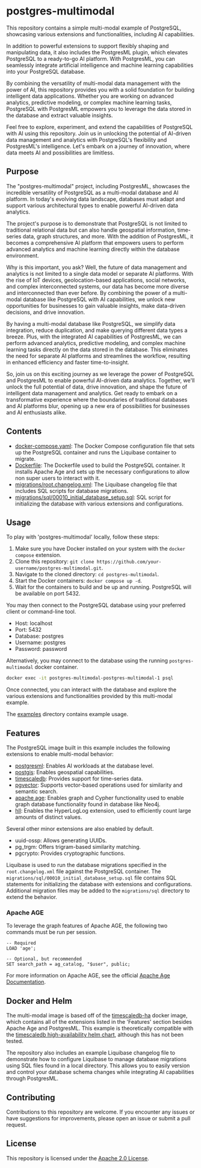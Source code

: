 # postgres-multimodal

This repository contains a simple multi-modal example of PostgreSQL, showcasing various extensions and functionalities, including AI capabilities.

In addition to powerful extensions to support flexibly shaping and manipulating data, it also includes the PostgresML plugin, which elevates PostgreSQL to a ready-to-go AI platform. With PostgresML, you can seamlessly integrate artificial intelligence and machine learning capabilities into your PostgreSQL database.

By combining the versatility of multi-modal data management with the power of AI, this repository provides you with a solid foundation for building intelligent data applications. Whether you are working on advanced analytics, predictive modeling, or complex machine learning tasks, PostgreSQL with PostgresML empowers you to leverage the data stored in the database and extract valuable insights.

Feel free to explore, experiment, and extend the capabilities of PostgreSQL with AI using this repository. Join us in unlocking the potential of AI-driven data management and analytics with PostgreSQL's flexibility and PostgresML's intelligence. Let's embark on a journey of innovation, where data meets AI and possibilities are limitless.

## Purpose

The "postgres-multimodal" project, including PostgresML, showcases the incredible versatility of PostgreSQL as a multi-modal database and AI platform. In today's evolving data landscape, databases must adapt and support various architectural types to enable powerful AI-driven data analytics.

The project's purpose is to demonstrate that PostgreSQL is not limited to traditional relational data but can also handle geospatial information, time-series data, graph structures, and more. With the addition of PostgresML, it becomes a comprehensive AI platform that empowers users to perform advanced analytics and machine learning directly within the database environment.

Why is this important, you ask? Well, the future of data management and analytics is not limited to a single data model or separate AI platforms. With the rise of IoT devices, geolocation-based applications, social networks, and complex interconnected systems, our data has become more diverse and interconnected than ever before. By combining the power of a multi-modal database like PostgreSQL with AI capabilities, we unlock new opportunities for businesses to gain valuable insights, make data-driven decisions, and drive innovation.

By having a multi-modal database like PostgreSQL, we simplify data integration, reduce duplication, and make querying different data types a breeze. Plus, with the integrated AI capabilities of PostgresML, we can perform advanced analytics, predictive modeling, and complex machine learning tasks directly on the data stored in the database. This eliminates the need for separate AI platforms and streamlines the workflow, resulting in enhanced efficiency and faster time-to-insight.

So, join us on this exciting journey as we leverage the power of PostgreSQL and PostgresML to enable powerful AI-driven data analytics. Together, we'll unlock the full potential of data, drive innovation, and shape the future of intelligent data management and analytics. Get ready to embark on a transformative experience where the boundaries of traditional databases and AI platforms blur, opening up a new era of possibilities for businesses and AI enthusiasts alike.

## Contents

- [docker-compose.yaml](./docker-compose.yaml): The Docker Compose configuration file that sets up the PostgreSQL container and runs the Liquibase container to migrate.
- [Dockerfile](./Dockerfile): The Dockerfile used to build the PostgreSQL container. It installs Apache Age and sets up the necessary configurations to allow non super users to interact with it.
- [migrations/root.changelog.xml](./migrations/root.changelog.xml): The Liquibase changelog file that includes SQL scripts for database migrations.
- [migrations/sql/00010_initial_database_setup.sql](./migrations/sql/00010_initial_database_setup.sql): SQL script for initializing the database with various extensions and configurations.

## Usage

To play with 'postgres-multimodal' locally, follow these steps:

1. Make sure you have Docker installed on your system with the `docker compose` extension.
2. Clone this repository: `git clone https://github.com/your-username/postgres-multimodal.git`.
3. Navigate to the cloned directory: `cd postgres-multimodal`.
4. Start the Docker containers: `docker compose up -d`.
5. Wait for the containers to build and be up and running. PostgreSQL will be available on port 5432.

You may then connect to the PostgreSQL database using your preferred client or command-line tool.

- Host: localhost
- Port: 5432
- Database: postgres
- Username: postgres
- Password: password

Alternatively, you may connect to the database using the running `postgres-multimodal` docker container.

```bash
docker exec -it postgres-multimodal-postgres-multimodal-1 psql
```

Once connected, you can interact with the database and explore the various extensions and functionalities provided by this multi-modal example.

The [examples](./examples) directory contains example usage.

## Features

The PostgreSQL image built in this example includes the following extensions to enable multi-modal behavior:

- [postgresml](https://postgresml.org/docs/guides/setup/v2/installation): Enables AI workloads at the database level.
- [postgis](https://postgis.net): Enables geospatial capabilities.
- [timescaledb](https://www.timescale.com/): Provides support for time-series data.
- [pgvector](https://github.com/pgvector/pgvector): Supports vector-based operations used for similarity and semantic search.
- [apache age](https://age.apache.org/): Enables graph and Cypher functionality used to enable graph database functionality found in database like Neo4j.
- [hll](https://github.com/citusdata/postgresql-hll): Enables the HyperLogLog extension, used to efficiently count large amounts of distinct values.

Several other minor extensions are also enabled by default.

- uuid-ossp: Allows generating UUIDs.
- pg_trgm: Offers trigram-based similarity matching.
- pgcrypto: Provides cryptographic functions.

Liquibase is used to run the database migrations specified in the `root.changelog.xml` file against the PostgreSQL container. The `migrations/sql/00010_initial_database_setup.sql` file contains SQL statements for initializing the database with extensions and configurations. Additional migration files may be added to the `migrations/sql` directory to extend the behavior.

### Apache AGE

To leverage the graph features of Apache AGE, the following two commands must be run per session.

```
-- Required
LOAD 'age';

-- Optional, but recommended
SET search_path = ag_catalog, "$user", public;
```

For more information on Apache AGE, see the official [Apache Age Documentation](https://age.apache.org/age-manual/master/intro/setup.html).

## Docker and Helm

The multi-modal image is based off of the [timescaledb-ha](https://hub.docker.com/r/timescale/timescaledb-ha) docker image, which contains all of the extensions listed in the 'Features' section besides Apache Age and PostgresML. This example is theoretically compatible with the [timescaledb high-availability helm chart](https://github.com/timescale/helm-charts/blob/main/charts/timescaledb-single/README.md), although this has not been tested.

The repository also includes an example Liquibase changelog file to demonstrate how to configure Liquibase to manage database migrations using SQL files found in a local directory. This allows you to easily version and control your database schema changes while integrating AI capabilities through PostgresML.

## Contributing

Contributions to this repository are welcome. If you encounter any issues or have suggestions for improvements, please open an issue or submit a pull request.

## License

This repository is licensed under the [Apache 2.0 License](./LICENSE).
